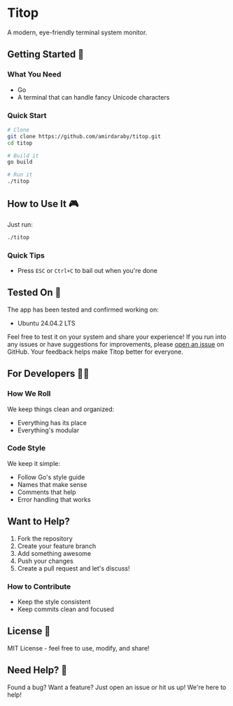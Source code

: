 # Titop 

A modern, eye-friendly terminal system monitor.

## Getting Started 🚀

### What You Need

- Go
- A terminal that can handle fancy Unicode characters

### Quick Start

```bash
# Clone
git clone https://github.com/amirdaraby/titop.git
cd titop

# Build it
go build

# Run it
./titop
```

## How to Use It 🎮

Just run:
```bash
./titop
```

### Quick Tips
- Press `ESC` or `Ctrl+C` to bail out when you're done


## Tested On 🧪

The app has been tested and confirmed working on:

- Ubuntu 24.04.2 LTS

Feel free to test it on your system and share your experience! If you run into any issues or have suggestions for improvements, please [open an issue](https://github.com/amirdaraby/titop/issues) on GitHub. Your feedback helps make Titop better for everyone.

## For Developers 👩‍💻

### How We Roll

We keep things clean and organized:
- Everything has its place
- Everything's modular

### Code Style

We keep it simple:
- Follow Go's style guide
- Names that make sense
- Comments that help
- Error handling that works

## Want to Help?

1. Fork the repository
2. Create your feature branch
3. Add something awesome
4. Push your changes
5. Create a pull request and let's discuss!

### How to Contribute

- Keep the style consistent
- Keep commits clean and focused

## License 📄

MIT License - feel free to use, modify, and share!

## Need Help? 💬

Found a bug? Want a feature? Just open an issue or hit us up! We're here to help!